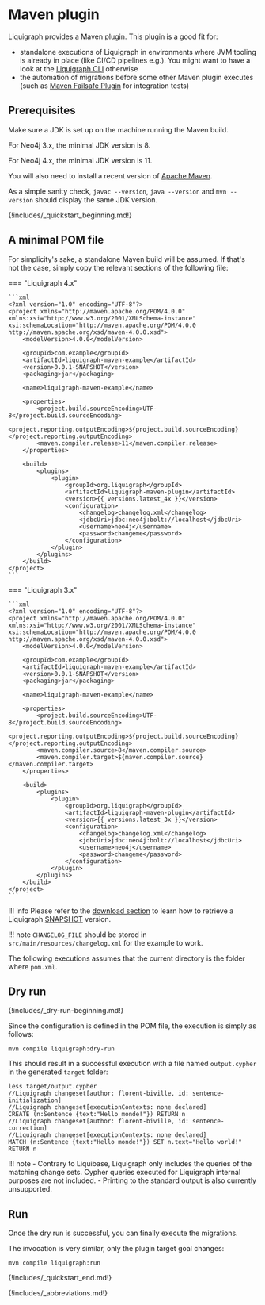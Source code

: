 # Maven plugin

Liquigraph provides a Maven plugin.
This plugin is a good fit for:

 - standalone executions of Liquigraph in environments where JVM tooling is already in place (like CI/CD pipelines e.g.). You might want to have a look at the [Liquigraph CLI](./cli.md) otherwise
 - the automation of migrations before some other Maven plugin executes (such as [Maven Failsafe Plugin](https://maven.apache.org/surefire/maven-failsafe-plugin/) for integration tests)

## Prerequisites

Make sure a JDK is set up on the machine running the Maven build.

For Neo4j 3.x, the minimal JDK version is 8.

For Neo4j 4.x, the minimal JDK version is 11.

You will also need to install a recent version of [Apache Maven](https://maven.apache.org/).

As a simple sanity check, `javac --version`, `java --version` and `mvn --version` should display the same JDK version.

{!includes/_quickstart_beginning.md!}

## A minimal POM file

For simplicity's sake, a standalone Maven build will be assumed.
If that's not the case, simply copy the relevant sections of the following file:

=== "Liquigraph 4.x"

    ```xml
    <?xml version="1.0" encoding="UTF-8"?>
    <project xmlns="http://maven.apache.org/POM/4.0.0" xmlns:xsi="http://www.w3.org/2001/XMLSchema-instance" xsi:schemaLocation="http://maven.apache.org/POM/4.0.0 http://maven.apache.org/xsd/maven-4.0.0.xsd">
        <modelVersion>4.0.0</modelVersion>
    
        <groupId>com.example</groupId>
        <artifactId>liquigraph-maven-example</artifactId>
        <version>0.0.1-SNAPSHOT</version>
        <packaging>jar</packaging>
    
        <name>liquigraph-maven-example</name>
    
        <properties>
            <project.build.sourceEncoding>UTF-8</project.build.sourceEncoding>
            <project.reporting.outputEncoding>${project.build.sourceEncoding}</project.reporting.outputEncoding>
            <maven.compiler.release>11</maven.compiler.release>
        </properties>
    
        <build>
            <plugins>
                <plugin>
                    <groupId>org.liquigraph</groupId>
                    <artifactId>liquigraph-maven-plugin</artifactId>
                    <version>{{ versions.latest_4x }}</version>
                    <configuration>
                        <changelog>changelog.xml</changelog>
                        <jdbcUri>jdbc:neo4j:bolt://localhost</jdbcUri>
                        <username>neo4j</username>
                        <password>changeme</password>
                    </configuration>
                </plugin>
            </plugins>
        </build>
    </project>
    ```

=== "Liquigraph 3.x"

    ```xml
    <?xml version="1.0" encoding="UTF-8"?>
    <project xmlns="http://maven.apache.org/POM/4.0.0" xmlns:xsi="http://www.w3.org/2001/XMLSchema-instance" xsi:schemaLocation="http://maven.apache.org/POM/4.0.0 http://maven.apache.org/xsd/maven-4.0.0.xsd">
        <modelVersion>4.0.0</modelVersion>
    
        <groupId>com.example</groupId>
        <artifactId>liquigraph-maven-example</artifactId>
        <version>0.0.1-SNAPSHOT</version>
        <packaging>jar</packaging>
    
        <name>liquigraph-maven-example</name>
    
        <properties>
            <project.build.sourceEncoding>UTF-8</project.build.sourceEncoding>
            <project.reporting.outputEncoding>${project.build.sourceEncoding}</project.reporting.outputEncoding>
            <maven.compiler.source>8</maven.compiler.source>
            <maven.compiler.target>${maven.compiler.source}</maven.compiler.target>
        </properties>
    
        <build>
            <plugins>
                <plugin>
                    <groupId>org.liquigraph</groupId>
                    <artifactId>liquigraph-maven-plugin</artifactId>
                    <version>{{ versions.latest_3x }}</version>
                    <configuration>
                        <changelog>changelog.xml</changelog>
                        <jdbcUri>jdbc:neo4j:bolt://localhost</jdbcUri>
                        <username>neo4j</username>
                        <password>changeme</password>
                    </configuration>
                </plugin>
            </plugins>
        </build>
    </project>
    ```

!!! info
    Please refer to the [download section](../download.md#jvm) to learn how to retrieve a Liquigraph [SNAPSHOT](https://maven.apache.org/guides/getting-started/index.html#What_is_a_SNAPSHOT_version) version.

!!! note
    `CHANGELOG_FILE` should be stored in `src/main/resources/changelog.xml` for the example to work.

The following executions assumes that the current directory is the folder where `pom.xml`.

## Dry run

{!includes/_dry-run-beginning.md!}

Since the configuration is defined in the POM file, the execution is simply as follows:

```shell
mvn compile liquigraph:dry-run
```

This should result in a successful execution with a file named `output.cypher` in the generated `target` folder:

```shell
less target/output.cypher
//Liquigraph changeset[author: florent-biville, id: sentence-initialization]
//Liquigraph changeset[executionContexts: none declared]
CREATE (n:Sentence {text:"Hello monde!"}) RETURN n
//Liquigraph changeset[author: florent-biville, id: sentence-correction]
//Liquigraph changeset[executionContexts: none declared]
MATCH (n:Sentence {text:"Hello monde!"}) SET n.text="Hello world!" RETURN n
```

!!! note
    - Contrary to Liquibase, Liquigraph only includes the queries of the matching change sets.
    Cypher queries executed for Liquigraph internal purposes are not included.
    - Printing to the standard output is also currently unsupported.

## Run

Once the dry run is successful, you can finally execute the migrations.

The invocation is very similar, only the plugin target goal changes:

```shell
mvn compile liquigraph:run
```

{!includes/_quickstart_end.md!}

{!includes/_abbreviations.md!}
